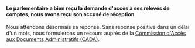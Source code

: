 #### Le parlementaire a bien reçu la demande d'accès à ses relevés de comptes, nous avons reçu son accusé de réception

Nous attendons désormais sa réponse.  Sans réponse positive dans un délai d'un mois, nous formulerons un recours auprès de la [Commission d'Accès aux Documents Administratifs (CADA)](http://cada.fr/).
